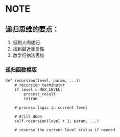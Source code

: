 # NOTE

  

## 递归思维的要点：
1. 抵制人肉递归
2. 找到最近重复性
3. 数学归纳法思维

### 递归函数模版

```
def recursion(level, param, ...):
    # recursion terminator
    if level > MAX_LEVEL:
        process_result
        retrun
    
    # process logic in current level

    # drill down
    self.recursion(level + 1, param, ...)

    # reverse the current level status if needed
```